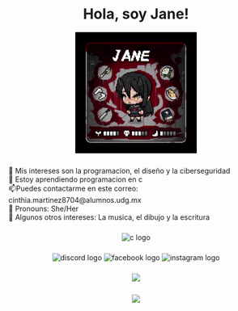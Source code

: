<h1 align="center">Hola, soy Jane!</h1>
<p align="center"><img src="https://github.com/LostJane/Dibujos/blob/main/V%C3%ADdeo%20sin%20t%C3%ADtulo%20%E2%80%90%20Hecho%20con%20Clipchamp.gif?raw=true" alt="project-image"></p>

###

<p align="left">🍄 Mis intereses son la programacion, el diseño y la ciberseguridad<br>🌱 Estoy aprendiendo programacion en c<br>📫Puedes contactarme en este correo: cinthia.martinez8704@alumnos.udg.mx<br>🍉 Pronouns: She/Her<br>🎹 Algunos otros intereses: La musica, el dibujo y la escritura</p>

###

<div align="center">
  <img src="https://cdn.jsdelivr.net/gh/devicons/devicon/icons/c/c-original.svg" height="40" alt="c logo"  />
</div>

###

<div align="center">
  <img src="https://raw.githubusercontent.com/maurodesouza/profile-readme-generator/master/src/assets/icons/social/discord/default.svg" width="52" height="40" alt="discord logo"  />
  <img src="https://raw.githubusercontent.com/maurodesouza/profile-readme-generator/master/src/assets/icons/social/facebook/default.svg" width="52" height="40" alt="facebook logo"  />
  <img src="https://raw.githubusercontent.com/maurodesouza/profile-readme-generator/master/src/assets/icons/social/instagram/default.svg" width="52" height="40" alt="instagram logo"  />
</div>

###

<div align="center">
  <img src="https://profile-counter.glitch.me/LostJane/count.svg?"  />
</div>

###

<div align="center">
  <img height="200" src="https://imgflip.com/gif/9a5rro"  />
</div>

###
